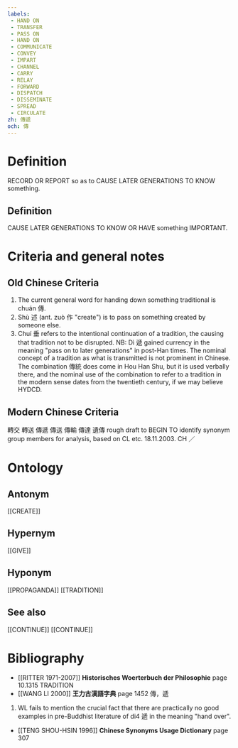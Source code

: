 ```yaml
---
labels: 
 - HAND ON
 - TRANSFER
 - PASS ON
 - HAND ON
 - COMMUNICATE
 - CONVEY
 - IMPART
 - CHANNEL
 - CARRY
 - RELAY
 - FORWARD
 - DISPATCH
 - DISSEMINATE
 - SPREAD
 - CIRCULATE
zh: 傳遞
och: 傳
---
```


# Definition
RECORD OR REPORT so as to CAUSE LATER GENERATIONS TO KNOW something.
## Definition
CAUSE LATER GENERATIONS TO KNOW OR HAVE something IMPORTANT.
# Criteria and general notes
## Old Chinese Criteria
1. The current general word for handing down something traditional is chuán 傳.
2. Shù 述 (ant. zuò 作 "create") is to pass on something created by someone else.
3. Chuí 垂 refers to the intentional continuation of a tradition, the causing that tradition not to be disrupted.
NB: Dì 遞 gained currency in the meaning "pass on to later generations" in post-Han times.
The nominal concept of a tradition as what is transmitted is not prominent in Chinese. The combination 傳統 does come in Hou Han Shu, but it is used verbally there, and the nominal use of the combination to refer to a tradition in the modern sense dates from the twentieth century, if we may believe HYDCD.
## Modern Chinese Criteria
轉交
轉送
傳遞
傳送
傳輸
傳達
遺傳
rough draft to BEGIN TO identify synonym group members for analysis, based on CL etc. 18.11.2003. CH ／
# Ontology

## Antonym
[[CREATE]]
## Hypernym
[[GIVE]]
## Hyponym
[[PROPAGANDA]]
[[TRADITION]]
## See also
[[CONTINUE]]
[[CONTINUE]]
# Bibliography
- [[RITTER 1971-2007]]
**Historisches Woerterbuch der Philosophie** page 10.1315
TRADITION
- [[WANG LI 2000]]
**王力古漢語字典** page 1452
傳，遞
1. WL fails to mention the crucial fact that there are practically no good examples in pre-Buddhist literature of di4 遞 in the meaning "hand over".
- [[TENG SHOU-HSIN 1996]]
**Chinese Synonyms Usage Dictionary** page 307
